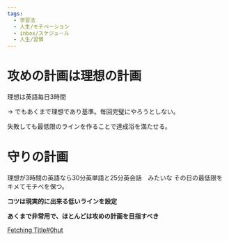 ```yaml
---
tags:
  - 学習法
  - 人生/モチベーション
  - inbox/スケジュール
  - 人生/習慣
---
```


# 攻めの計画は理想の計画
理想は英語毎日3時間

-> でもあくまで理想であり基準。毎回完璧にやろうとしない。

失敗しても最低限のラインを作ることで達成浴を満たせる。

# 守りの計画 
理想が3時間の英語なら30分英単語と25分英会話　みたいな
その日の最低限をキメてモチベを保つ。

**コツは現実的に出来る低いラインを設定**

**あくまで非常用で、ほとんどは攻めの計画を目指すべき**

[Fetching Title#0hut](https://www.youtube.com/watch?v=UssilRNan7Y)